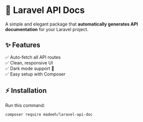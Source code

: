 # 🚀 Laravel API Docs  

A simple and elegant package that **automatically generates API documentation** for your Laravel project.  

## ✨ Features  
✅ Auto-fetch all API routes  
✅ Clean, responsive UI  
✅ Dark mode support 🌙  
✅ Easy setup with Composer  

## ⚡ Installation  
Run this command:  
```sh
composer require madeeh/laravel-api-doc